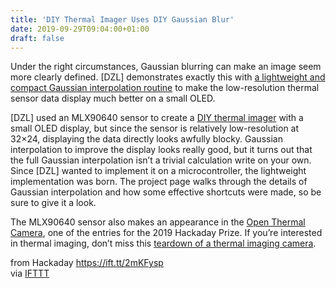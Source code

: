 ```yaml
---
title: 'DIY Thermal Imager Uses DIY Gaussian Blur'
date: 2019-09-29T09:04:00+01:00
draft: false
---
```


Under the right circumstances, Gaussian blurring can make an image seem more clearly defined. \[DZL\] demonstrates exactly this with [a lightweight and compact Gaussian interpolation routine](http://blog.dzl.dk/2019/06/08/compact-gaussian-interpolation-for-small-displays/) to make the low-resolution thermal sensor data display much better on a small OLED.

\[DZL\] used an MLX90640 sensor to create a [DIY thermal imager](http://blog.dzl.dk/2019/06/08/cheap-diy-thermal-imager/) with a small OLED display, but since the sensor is relatively low-resolution at 32×24, displaying the data directly looks awfully blocky. Gaussian interpolation to improve the display looks really good, but it turns out that the full Gaussian interpolation isn’t a trivial calculation write on your own. Since \[DZL\] wanted to implement it on a microcontroller, the lightweight implementation was born. The project page walks through the details of Gaussian interpolation and how some effective shortcuts were made, so be sure to give it a look.

The MLX90640 sensor also makes an appearance in the [Open Thermal Camera](https://hackaday.com/2019/09/22/getting-the-heat-on-with-a-thermal-camera/), one of the entries for the 2019 Hackaday Prize. If you’re interested in thermal imaging, don’t miss this [teardown of a thermal imaging camera](https://hackaday.com/2018/11/07/teardown-of-a-relatively-cheap-thermal-camera/).

  
  
from Hackaday https://ift.tt/2mKFysp  
via [IFTTT](https://ifttt.com/?ref=da&site=blogger)